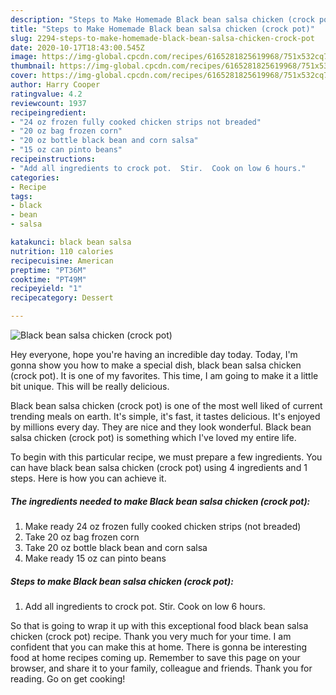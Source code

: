 ```yaml
---
description: "Steps to Make Homemade Black bean salsa chicken (crock pot)"
title: "Steps to Make Homemade Black bean salsa chicken (crock pot)"
slug: 2294-steps-to-make-homemade-black-bean-salsa-chicken-crock-pot
date: 2020-10-17T18:43:00.545Z
image: https://img-global.cpcdn.com/recipes/6165281825619968/751x532cq70/black-bean-salsa-chicken-crock-pot-recipe-main-photo.jpg
thumbnail: https://img-global.cpcdn.com/recipes/6165281825619968/751x532cq70/black-bean-salsa-chicken-crock-pot-recipe-main-photo.jpg
cover: https://img-global.cpcdn.com/recipes/6165281825619968/751x532cq70/black-bean-salsa-chicken-crock-pot-recipe-main-photo.jpg
author: Harry Cooper
ratingvalue: 4.2
reviewcount: 1937
recipeingredient:
- "24 oz frozen fully cooked chicken strips not breaded"
- "20 oz bag frozen corn"
- "20 oz bottle black bean and corn salsa"
- "15 oz can pinto beans"
recipeinstructions:
- "Add all ingredients to crock pot.  Stir.  Cook on low 6 hours."
categories:
- Recipe
tags:
- black
- bean
- salsa

katakunci: black bean salsa 
nutrition: 110 calories
recipecuisine: American
preptime: "PT36M"
cooktime: "PT49M"
recipeyield: "1"
recipecategory: Dessert

---
```



![Black bean salsa chicken (crock pot)](https://img-global.cpcdn.com/recipes/6165281825619968/751x532cq70/black-bean-salsa-chicken-crock-pot-recipe-main-photo.jpg)

Hey everyone, hope you're having an incredible day today. Today, I'm gonna show you how to make a special dish, black bean salsa chicken (crock pot). It is one of my favorites. This time, I am going to make it a little bit unique. This will be really delicious.

Black bean salsa chicken (crock pot) is one of the most well liked of current trending meals on earth. It's simple, it's fast, it tastes delicious. It's enjoyed by millions every day. They are nice and they look wonderful. Black bean salsa chicken (crock pot) is something which I've loved my entire life.




To begin with this particular recipe, we must prepare a few ingredients. You can have black bean salsa chicken (crock pot) using 4 ingredients and 1 steps. Here is how you can achieve it.

<!--inarticleads1-->

##### The ingredients needed to make Black bean salsa chicken (crock pot):

1. Make ready 24 oz frozen fully cooked chicken strips (not breaded)
1. Take 20 oz bag frozen corn
1. Take 20 oz bottle black bean and corn salsa
1. Make ready 15 oz can pinto beans




<!--inarticleads2-->

##### Steps to make Black bean salsa chicken (crock pot):

1. Add all ingredients to crock pot.  Stir.  Cook on low 6 hours.




So that is going to wrap it up with this exceptional food black bean salsa chicken (crock pot) recipe. Thank you very much for your time. I am confident that you can make this at home. There is gonna be interesting food at home recipes coming up. Remember to save this page on your browser, and share it to your family, colleague and friends. Thank you for reading. Go on get cooking!
